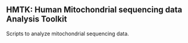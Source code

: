## HMTK: Human Mitochondrial sequencing data Analysis Toolkit

Scripts to analyze mitochondrial sequencing data.

